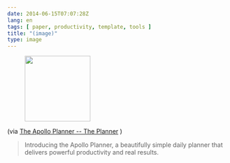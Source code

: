 ```yaml
---
date: 2014-06-15T07:07:28Z
lang: en
tags: [ paper, productivity, template, tools ]
title: "(image)"
type: image
---
```


<figure>
<a
href="https://hugo.ferreira.cc/via-the-apollo-planner-the/attachment/119/"
rel="attachment"><img
src="/wp-content/uploads/2014/06/tumblr_n77mg9DHG21qz82meo1_500-150x150.jpg"
width="150" height="150" /></a></figure>

(via [The Apollo Planner -- The Planner](http://www.apolloplanner.com/)
)

> Introducing the Apollo Planner, a beautifully simple daily planner
> that delivers powerful productivity and real results.

